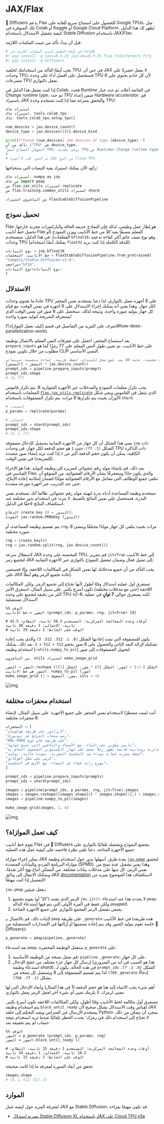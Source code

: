 # JAX/Flax

🤗 Diffusers يدعم Flax للحصول على استنتاج سريع للغاية على Google TPUs، مثل تلك المتوفرة في Colab أو Kaggle أو Google Cloud Platform. يُظهر لك هذا الدليل كيفية تشغيل الاستدلال باستخدام Stable Diffusion باستخدام JAX/Flax.

قبل أن تبدأ، تأكد من تثبيت المكتبات اللازمة:

```py
# قم بإلغاء التعليق لتثبيت المكتبات اللازمة في Colab
#! pip install -q jax==0.3.25 jaxlib==0.3.25 flax transformers ftfy
#! pip install -q diffusers
```

يجب أيضًا التأكد من استخدامك لخلفية TPU. في حين أن JAX لا يعمل حصريًا على وحدات TPU، فستحصل على أفضل أداء على وحدة TPU لأن كل خادم يحتوي على 8 مسرعات TPU تعمل بالتوازي.

إذا كنت تشغل هذا الدليل في Colab، فحدد *Runtime* في القائمة أعلاه، ثم حدد خيار *Change runtime type*، ثم حدد *TPU* ضمن إعداد *Hardware accelerator*. قم باستيراد JAX والتحقق بسرعة مما إذا كنت تستخدم وحدة TPU:

```python
استيراد جاك
استيراد جاك. tools.colab_tpu
جاك. tools.colab_tpu.setup_tpu()

num_devices = jax.device_count()
device_type = jax.devices()[0].device_kind

print(f"Found {num_devices} JAX devices of type {device_type}.")
تأكد من أن ("TPU" في device_type،
"الجهاز المتاح ليس TPU، يرجى تحديد TPU من Runtime> Change runtime type> مسرع الأجهزة "
)
# تم العثور على 8 أجهزة JAX من النوع Cloud TPU.
```

رائع، الآن يمكنك استيراد بقية التبعيات التي ستحتاجها:

```python
استيراد جاك. numpy as jnp
من جاك import pmap
من flax.jax_utils استيراد replicate
من flax.training.common_utils استيراد shard

من الناشرون استيراد FlaxStableDiffusionPipeline
```

## تحميل نموذج

Flax هو إطار عمل وظيفي، لذلك فإن النماذج عديمة الحالة والبارامترات مخزنة خارجها. تحميل خط أنابيب Flax المعلم مسبقًا يعيد *كلاً* من خط الأنابيب ووزن النموذج (أو المعلمات). في هذا الدليل، ستستخدم `bfloat16`، وهو نوع نصف عائم أكثر كفاءة تدعمه وحدات TPU (يمكنك أيضًا استخدام `float32` للدقة الكاملة إذا كنت تريد).

```python
نوع البيانات = jnp.bfloat16
خط الانابيب، المعلمات = FlaxStableDiffusionPipeline.from_pretrained(
"CompVis/stable-diffusion-v1-4"،
مراجعة="bf16"،
نوع البيانات=نوع البيانات،
)
```

## الاستدلال

عادةً ما تحتوي وحدات TPU على 8 أجهزة تعمل بالتوازي، لذا دعنا نستخدم نفس المحفز لكل جهاز. وهذا يعني أنه يمكنك إجراء الاستدلال على 8 أجهزة في نفس الوقت، مع قيام كل جهاز بتوليد صورة واحدة. ونتيجة لذلك، ستحصل على 8 صور في نفس الوقت الذي يستغرقه الشريحة لتوليد صورة واحدة!

<Tip>
تعرف على المزيد من التفاصيل في قسم [كيف تعمل الموازاة؟](#how-does-parallelization-work).
</Tip>

بعد استنساخ المحفز، احصل على معرفات النص المعلم بالاتصال بوظيفة `prepare_inputs` على خط الأنابيب. تم تعيين طول النص المعلم على 77 رمزًا كما هو مطلوب من خلال تكوين نموذج CLIP النصي الأساسي.

```python
المحفز = "لقطة سينمائية لفيلم مورجان فريمان الذي يلعب دور جيمي هندريكس، صورة شخصية، عدسة 40 مم، عمق ضحل للميدان، لقطة قريبة، إضاءة منقسمة، سينمائي"
المحفز = [المحفز] * jax.device_count()
prompt_ids = pipeline.prepare_inputs(prompt)
prompt_ids.shape
# (8، 77)
```

يجب تكرار معلمات النموذج والمدخلات عبر الأجهزة المتوازية 8. يتم تكرار قاموس المعلمات باستخدام [`flax.jax_utils.replicate`](https://flax.readthedocs.io/en/latest/api_reference/flax.jax_utils.html#flax.jax_utils.replicate) الذي يتنقل في القاموس ويغير شكل الأوزان بحيث يتم تكرارها 8 مرات. يتم تكرار المصفوفات باستخدام `shard`.

```python
# المعلمات
p_params = replicate(params)

# الصفائف
prompt_ids = shard(prompt_ids)
prompt_ids.shape
# (8، 1، 77)
```

يعني هذا الشكل أن كل جهاز من الأجهزة الثمانية يستقبل كإدخال مصفوفة `jnp` ذات الشكل `(1، 77)`، حيث `1` هو حجم الدفعة لكل جهاز. في وحدات TPU ذات الذاكرة الكافية، يمكن أن يكون حجم الدفعة أكبر من `1` إذا كنت تريد إنشاء صور متعددة (للشريحة) في نفس الوقت.

بعد ذلك، قم بإنشاء مولد رقم عشوائي لتمريره إلى وظيفة التوليد. هذا هو الإجراء القياسي في Flax، والذي يكون جادًا ومتعجرفًا بشأن الأرقام العشوائية. من المتوقع أن تتلقى جميع الوظائف التي تتعامل مع الأرقام العشوائية مولدًا لضمان إمكانية إعادة الإنتاج، حتى عند التدريب عبر أجهزة موزعة متعددة.

تستخدم وظيفة المساعدة أدناه بذرة لتهيئة مولد رقم عشوائي. طالما أنك تستخدم نفس البذرة، فستحصل على نفس النتائج بالضبط. لا تتردد في استخدام بذور مختلفة عند استكشاف النتائج لاحقًا في الدليل.

```python
الدفاع create_key (البذور = 0):
العودة jax.random.PRNGKey (البذور)
```

يتم تقسيم وظيفة المساعدة، أو `rng`، 8 مرات بحيث يتلقى كل جهاز مولدًا مختلفًا وينشئ صورة مختلفة.

```python
rng = create_key(0)
rng = jax.random.split(rng, jax.device_count())
```

لاستغلال سرعة JAX المحسنة على وحدة TPU، قم بتمرير `jit=True` إلى خط الأنابيب لتجميع رمز JAX إلى تمثيل فعال وضمان تشغيل النموذج بالتوازي عبر الأجهزة الثمانية.

<Tip warning={true}>
يجب التأكد من أن جميع مدخلاتك لها نفس الشكل في المكالمات اللاحقة، وإلا فسيتعين على JAX إعادة تجميع الرمز وهو أبطأ.
</Tip>

تستغرق أول عملية استدلال وقتًا أطول لأنها تحتاج إلى تجميع الرمز، ولكن المكالمات اللاحقة (حتى مع مدخلات مختلفة) تكون أسرع بكثير. على سبيل المثال، استغرق الأمر أكثر من دقيقة لتجميع على وحدة TPU v2-8، لكنه يستغرق حوالي **7 ثوانٍ** في عملية استدلال مستقبلية!

```بي
%% الوقت
الصور = خط الانابيب (prompt_ids، p_params، rng، jit=True) [0]

# أوقات وحدة المعالجة المركزية: المستخدم 56.2 ثانية، النظام: 42.5 ثانية، الإجمالي: 1 دقيقة 38 ثانية
# الوقت على الحائط: 1 دقيقة 29 ثانية
```

يكون للمصفوفة التي تمت إعادتها الشكل `(8، 1، 512، 512، 3)` والذي يجب إعادة تشكيله لإزالة البعد الثاني والحصول على 8 صور بحجم `512 × 512 × 3`. بعد ذلك، يمكنك استخدام وظيفة [`~utils.numpy_to_pil`] لتحويل المصفوفات إلى صور.

```python
من الناشرون. utils استيراد make_image_grid

الصور = الصور.reshape ((صور. الشكل [0] * صور. الشكل [1]) + الصور. الشكل [-3:])
الصور هي خط الانابيب. numpy_to_pil (صور)
make_image_grid (صور، الصفوف = 2، cols = 4)
```

![img](https://huggingface.co/datasets/YiYiXu/test-doc-assets/resolve/main/stable_diffusion_jax_how_to_cell_38_output_0.jpeg)

## استخدام محفزات مختلفة

أنت لست مضطرًا لاستخدام نفس المحفز على جميع الأجهزة. على سبيل المثال، لإنشاء 8 محفزات مختلفة:

```python
المحفزات = [
"لابرادور على طريقة هوكوساي"،
"رسم سنجاب التزلج في نيويورك"،
"HAL-9000 على طريقة فان جوخ"،
"تايمز سكوير تحت الماء، مع الأسماك والدلافين التي تسبح حولها"،
"لوحة جدارية رومانية قديمة تظهر رجلاً يعمل على جهاز الكمبيوتر المحمول الخاص به"،
"لقطة مقربة لشابة سوداء ضد الخلفية الحضرية، بجودة عالية، بوكيه"،
"كرسي على شكل أفوكادو"،
"مهرج رائد فضاء في الفضاء، مع الأرض في الخلفية"،
]

prompt_ids = pipeline.prepare_inputs(prompts)
prompt_ids = shard(prompt_ids)

images = pipeline(prompt_ids, p_params, rng, jit=True).images
images = images.reshape((images.shape[0] * images.shape[1],) + images.shape[-3:])
images = pipeline.numpy_to_pil(images)

make_image_grid(images, 2, 4)
```

![img](https://huggingface.co/datasets/YiYiXu/test-doc-assets/resolve/main/stable_diffusion_jax_how_to_cell_43_output_0.jpeg)

## كيف تعمل الموازاة؟

يقوم خط أنابيب Flax في 🤗 Diffusers بتجميع النموذج وتشغيله تلقائيًا بالتوازي على جميع الأجهزة المتاحة. دعنا نلقي نظرة فاحصة على كيفية عمل هذه العملية.

يمكن إجراء موازاة JAX بعدة طرق. أسهلها يدور حول استخدام وظيفة [`jax.pmap`](https://jax.readthedocs.io/en/latest/_autosummary/jax.pmap.html) لتحقيق موازاة البرنامج الفردي والبيانات المتعددة (SPMD). وهذا يعني تشغيل عدة نسخ من نفس الرمز، كل منها على مدخلات بيانات مختلفة. من الممكن اتباع نهج أكثر تقدمًا، ويمكنك الانتقال إلى وثائق JAX [documentation](https://jax.readthedocs.io/en/latest/index.html) لاستكشاف هذا الموضوع بمزيد من التفصيل إذا كنت مهتمًا!

`jax.pmap` يفعل شيئين:

1. يقوم بتجميع (أو "jit") الرمز الذي يشبه `jax.jit()`. لا يحدث هذا عند استدعاء `pmap`، ولكن فقط في المرة الأولى التي يتم فيها استدعاء الدالة `pmap`ped.
2. يضمن تشغيل الرمز المجمع بالتوازي على جميع الأجهزة المتاحة.

لإثبات ذلك، قم بالاتصال بـ `pmap` على طريقة `_generate` في خط الأنابيب (هذه طريقة خاصة تقوم بتوليد الصور وقد يتم إعادة تسميتها أو إزالتها في الإصدارات المستقبلية من 🤗 Diffusers):

```python
p_generate = pmap(pipeline._generate)
```

بعد استدعاء `pmap`، ستعمل الوظيفة المحضرة `p_generate` على:

1. قم بعمل نسخة من الوظيفة الأساسية، `pipeline._generate`، على كل جهاز.
2. إرسال كل جهاز جزء مختلف من حجج الإدخال (هذا هو السبب في أنه من الضروري استدعاء وظيفة *shard*). في هذه الحالة، يكون لـ `prompt_ids` الشكل `(8، 1، 77، 768)` لذا يتم تقسيم المصفوفة إلى 8 ويستقبل كل نسخة من `_generate` إدخالًا بشكل `(1، 77، 768)`.

أهم شيء يجب الانتباه إليه هنا هو حجم الدفعة (1 في هذا المثال) وأبعاد الإدخال التي لها معنى لرمزك. لا يلزمك تغيير أي شيء آخر لجعل الرمز يعمل بالتوازي.

تستغرق أول مكالمة لخط الأنابيب وقتًا أطول، ولكن المكالمات اللاحقة تكون أسرع بكثير. يتم استخدام وظيفة `block_until_ready` لقياس وقت الاستدلال بشكل صحيح لأن JAX يستخدم الإرسال غير المتزامن ويعيد التحكم إلى حلقة Python بمجرد أن يتمكن من ذلك. لا تحتاج إلى استخدام ذلك في رمزك؛ يحدث الحظر تلقائيًا عندما تريد استخدام نتيجة حساب لم يتم تحقيقه بعد.

```بي
%% الوقت
الصور = p_generate (prompt_ids، p_params، rng)
الصور = الصور.block_until_ready ()

# أوقات وحدة المعالجة المركزية: المستخدم 1 دقيقة 15 ثانية، النظام: 18.2 ثانية، الإجمالي: 1 دقيقة 34 ثانية
# الوقت على الحائط: 1 دقيقة 15 ثانية
```

تحقق من أبعاد الصورة لمعرفة ما إذا كانت صحيحة:

```python
images.shape
# (8، 1، 512، 512، 3)
```

## الموارد

لمعرفة المزيد حول كيفية عمل JAX مع Stable Diffusion، قد تكون مهتمًا بقراءة:

* [تسريع استدلال Stable Diffusion XL باستخدام JAX على Cloud TPU v5e](https://hf.co/blog/sdxl_jax)